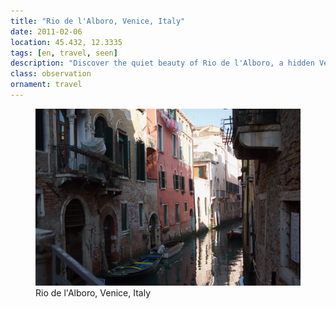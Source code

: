 ```yaml
---
title: "Rio de l'Alboro, Venice, Italy"
date: 2011-02-06
location: 45.432, 12.3335
tags: [en, travel, seen]
description: "Discover the quiet beauty of Rio de l'Alboro, a hidden Venetian waterway where ancient stone bridges frame timeless reflections in Venice's labyrinthine canal system." 
class: observation
ornament: travel
---
```


<figure>
  <img src="/assets/img/2011-02-06-rio-de-l-alboro-venice-italy.jpeg" alt="Rio de l'Alboro, Venice, Italy">
  <figcaption>Rio de l'Alboro, Venice, Italy</figcaption>
</figure>
